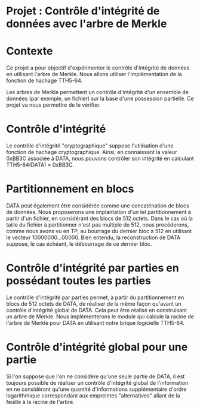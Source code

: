 # Projet : Contrôle d'intégrité de données avec l'arbre de Merkle

# Contexte
Ce projet a pour objectif d'expérimenter le contrôle d'intégrité de données en utilisant l'arbre de Merkle. Nous allons utiliser l'implémentation de la fonction de hachage TTH5-64.

Les arbres de Merkle permettent un contrôle d'intégrité d'un ensemble de données (par exemple, un fichier) sur la base d'une possession partielle. Ce projet va nous permettre de le vérifier.

# Contrôle d'intégrité
Le contrôle d'intégrité "cryptographique" suppose l'utilisation d'une fonction de hachage cryptographique. Ainsi, en connaissant la valeur 0xBB3C associée à DATA, nous pouvons contrôler son intégrité en calculant TTH5-64(DATA) = 0xBB3C.

# Partitionnement en blocs
DATA peut également être considérée comme une concaténation de blocs de données. Nous proposerons une implantation d'un tel partitionnement à partir d'un fichier, en considérant des blocs de 512 octets. Dans le cas où la taille du fichier à partitionner n'est pas multiple de 512, nous procéderons, comme nous avons vu en TP, au bourrage du dernier bloc à 512 en utilisant le vecteur 10000000...00000. Bien entendu, la reconstruction de DATA suppose, le cas échéant, le débourrage de ce dernier bloc.

# Contrôle d'intégrité par parties en possédant toutes les parties
Le contrôle d'intégrité par parties permet, à partir du partitionnement en blocs de 512 octets de DATA, de réaliser de la même façon qu'avant un contrôle d'intégrité global de DATA. Cela peut être réalisé en construisant un arbre de Merkle. Nous implémenterons le module qui calcule la racine de l'arbre de Merkle pour DATA en utilisant notre brique logicielle TTH5-64.

# Contrôle d'intégrité global pour une partie
Si l'on suppose que l'on ne considère qu'une seule partie de DATA, il est toujours possible de réaliser un contrôle d'intégrité global de l'information en ne considérant qu'une quantité d'informations supplémentaire d'ordre logarithmique correspondant aux empreintes "alternatives" allant de la feuille à la racine de l'arbre.

